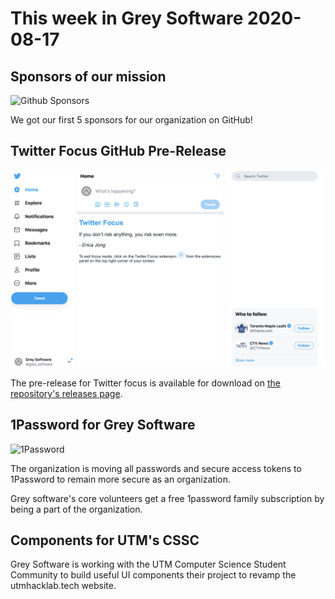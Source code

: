# This week in Grey Software 2020-08-17

## Sponsors of our mission

![Github Sponsors](https://github.githubassets.com/images/modules/site/social-cards/sponsors.png)

We got our first 5 sponsors for our organization on GitHub! 

## Twitter Focus GitHub Pre-Release

![Twitter Focus](./twitter-focus.png)

The pre-release for Twitter focus is available for download on [the repository's releases page](https://github.com/grey-software/Twitter-Focus/releases/tag/v0.0.1). 

## 1Password for Grey Software

![1Password](https://external-content.duckduckgo.com/iu/?u=https%3A%2F%2Fi0.wp.com%2Fwww.bane-tech.com%2Fwp-content%2Fuploads%2F2017%2F05%2Ffarlo.png%3Ffit%3D2560%252C1440&f=1&nofb=1)

The organization is moving all passwords and secure access tokens to 1Password to remain more secure as an organization. 

Grey software's core volunteers get a free 1password family subscription by being a part of the organization. 

## Components for UTM's CSSC 

Grey Software is working with the UTM Computer Science Student Community to build useful UI components their project to revamp the utmhacklab.tech website.

